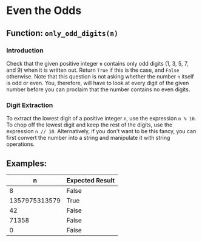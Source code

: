 <!DOCTYPE html>
<html lang="en">
<head>
  <meta charset="UTF-8">
  <meta name="viewport" content="width=device-width, initial-scale=1.0">
  <title>Even the Odds</title>
</head>
<body>

<h1>Even the Odds</h1>

<h2>Function: <code>only_odd_digits(n)</code></h2>

<h3>Introduction</h3>
<p>
  Check that the given positive integer <code>n</code> contains only odd digits (1, 3, 5, 7, and 9) when it is written out.
  Return <code>True</code> if this is the case, and <code>False</code> otherwise. Note that this question is not asking
  whether the number <code>n</code> itself is odd or even. You, therefore, will have to look at every digit of the given
  number before you can proclaim that the number contains no even digits.
</p>

<h3>Digit Extraction</h3>
<p>
  To extract the lowest digit of a positive integer <code>n</code>, use the expression <code>n % 10</code>. To chop off the lowest
  digit and keep the rest of the digits, use the expression <code>n // 10</code>. Alternatively, if you don't want to be this fancy,
  you can first convert the number into a string and manipulate it with string operations.
</p>

<h2>Examples:</h2>

<table>
  <thead>
    <tr>
      <th>n</th>
      <th>Expected Result</th>
    </tr>
  </thead>
  <tbody>
    <tr>
      <td>8</td>
      <td>False</td>
    </tr>
    <tr>
      <td>1357975313579</td>
      <td>True</td>
    </tr>
    <tr>
      <td>42</td>
      <td>False</td>
    </tr>
    <tr>
      <td>71358</td>
      <td>False</td>
    </tr>
    <tr>
      <td>0</td>
      <td>False</td>
    </tr>
  </tbody>
</table>

</body>
</html>
